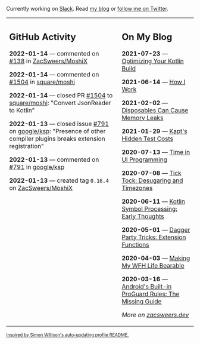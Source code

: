 Currently working on [Slack](https://slack.com/). Read [my blog](https://zacsweers.dev/) or [follow me on Twitter](https://twitter.com/ZacSweers).

<table><tr><td valign="top" width="60%">

## GitHub Activity
<!-- githubActivity starts -->
**2022-01-14** — commented on [#138](https://github.com/ZacSweers/MoshiX/pull/138#issuecomment-1013511718) in [ZacSweers/MoshiX](https://github.com/ZacSweers/MoshiX)

**2022-01-14** — commented on [#1504](https://github.com/square/moshi/pull/1504#issuecomment-1013334144) in [square/moshi](https://github.com/square/moshi)

**2022-01-14** — closed PR [#1504](https://github.com/square/moshi/pull/1504) to [square/moshi](https://github.com/square/moshi): "Convert JsonReader to Kotlin"

**2022-01-13** — closed issue [#791](https://github.com/google/ksp/issues/791) on [google/ksp](https://github.com/google/ksp): "Presence of other compiler plugins breaks extension registration"

**2022-01-13** — commented on [#791](https://github.com/google/ksp/issues/791#issuecomment-1012354912) in [google/ksp](https://github.com/google/ksp)

**2022-01-13** — created tag `0.16.4` on [ZacSweers/MoshiX](https://github.com/ZacSweers/MoshiX)
<!-- githubActivity ends -->
</td><td valign="top" width="40%">

## On My Blog
<!-- blog starts -->
**2021-07-23** — [Optimizing Your Kotlin Build](https://www.zacsweers.dev/optimizing-your-kotlin-build/)

**2021-06-14** — [How I Work](https://www.zacsweers.dev/how-i-work/)

**2021-02-02** — [Disposables Can Cause Memory Leaks](https://www.zacsweers.dev/disposables-can-cause-memory-leaks/)

**2021-01-29** — [Kapt's Hidden Test Costs](https://www.zacsweers.dev/kapts-hidden-test-costs/)

**2020-07-13** — [Time in UI Programming](https://www.zacsweers.dev/time-in-ui/)

**2020-07-08** — [Tick Tock: Desugaring and Timezones](https://www.zacsweers.dev/ticktock-desugaring-timezones/)

**2020-06-11** — [Kotlin Symbol Processing: Early Thoughts](https://www.zacsweers.dev/kotlin-symbol-processor-early-thoughts/)

**2020-05-01** — [Dagger Party Tricks: Extension Functions](https://www.zacsweers.dev/dagger-party-tricks-extension-functions/)

**2020-04-03** — [Making My WFH Life Bearable](https://www.zacsweers.dev/making-wfh-life-bearable/)

**2020-03-16** — [Android's Built-in ProGuard Rules: The Missing Guide](https://www.zacsweers.dev/android-proguard-rules/)
<!-- blog ends -->
_More on [zacsweers.dev](https://zacsweers.dev/)_
</td></tr></table>

<sub><a href="https://simonwillison.net/2020/Jul/10/self-updating-profile-readme/">Inspired by Simon Willison's auto-updating profile README.</a></sub>